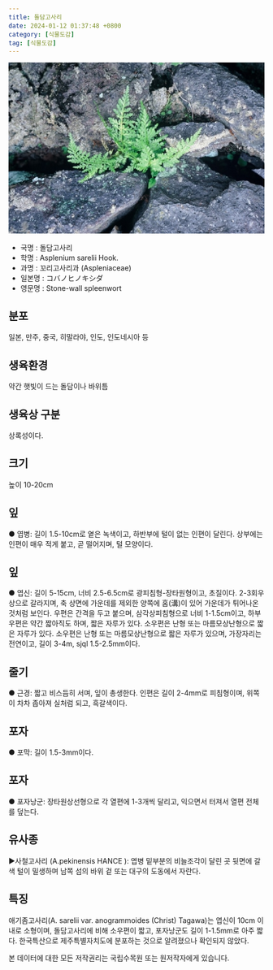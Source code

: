 ```yaml
---
title: 돌담고사리
date: 2024-01-12 01:37:48 +0800
category: [식물도감]
tag: [식물도감]
---
```




![돌담고사리](/assets/img/fileUpload/plants/basic/Aspleniaceae/Asplenium/4202/1_th2.JPG)
- 국명 : 돌담고사리
- 학명 : Asplenium sarelii Hook.
- 과명 : 꼬리고사리과 (Aspleniaceae)
- 일본명 : コバノヒノキシダ
- 영문명 : Stone-wall spleenwort


## 분포
일본, 만주, 중국, 히말라야, 인도, 인도네시아 등
## 생육환경
약간 햇빛이 드는 돌담이나 바위틈
## 생육상 구분
상록성이다. 
## 크기
높이 10-20cm
## 잎
● 엽병: 길이 1.5-10cm로 옅은 녹색이고, 하반부에 털이 없는 인편이 달린다. 상부에는 인편이 매우 적게 붙고, 곧 떨어지며, 털 모양이다. 
## 잎
● 엽신: 길이 5-15cm, 너비 2.5-6.5cm로 광피침형-장타원형이고, 초질이다. 2-3회우상으로 갈라지며, 축 상면에 가운데를 제외한 양쪽에 홈(溝)이 있어 가운데가 튀어나온 것처럼 보인다. 우편은 간격을 두고 붙으며, 삼각상피침형으로 너비 1-1.5cm이고, 하부 우편은 약간 짧아직도 하며, 짧은 자루가 있다. 소우편은 난형 또는 마름모상난형으로 짧은 자루가 있다. 소우편은 난형 또는 마름모상난형으로 짧은 자루가 있으며, 가장자리는 전연이고, 길이 3-4m, sjql 1.5-2.5mm이다. 
## 줄기
● 근경: 짧고 비스듬히 서며, 잎이 총생한다. 인편은 길이 2-4mm로 피침형이며, 위쪽이 차차 좁아져 실처럼 되고, 흑갈색이다. 
## 포자
● 포막: 길이 1.5-3mm이다. 
## 포자
● 포자낭군: 장타원상선형으로 각 열편에 1-3개씩 달리고, 익으면서 터져서 열편 전체를 덮는다. 
## 유사종
▶사철고사리 (A.pekinensis HANCE ):  엽병 밑부분의 비늘조각이 달린 곳 뒷면에 갈색 털이 밀생하며 남쪽 섬의 바위 겉 또는 대구의 도동에서 자란다.
## 특징
애기좀고사리(A. sarelii var. anogrammoides (Christ) Tagawa)는 엽신이 10cm 이내로 소형이며, 돌담고사리에 비해 소우편이 짧고, 포자낭군도 길이 1-1.5mm로 아주 짧다. 한국특산으로 제주특별자치도에 분포하는 것으로 알려졌으나 확인되지 않았다.






본 데이터에 대한 모든 저작권리는 국립수목원 또는 원저작자에게 있습니다.
